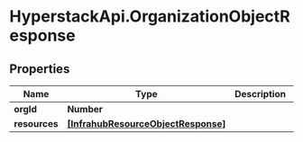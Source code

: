 # HyperstackApi.OrganizationObjectResponse

## Properties

Name | Type | Description | Notes
------------ | ------------- | ------------- | -------------
**orgId** | **Number** |  | [optional] 
**resources** | [**[InfrahubResourceObjectResponse]**](InfrahubResourceObjectResponse.md) |  | [optional] 


